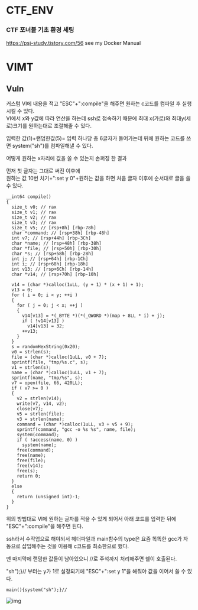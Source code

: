 # CTF_ENV

### CTF 포너블 기초 환경 세팅

https://psj-study.tistory.com/56
see my Docker Manual


# VIMT

## Vuln

커스텀 VI에 내용을 적고 "ESC"+":compile"을 해주면 원하는 c코드를 컴파일 후 실행시킬 수 있다.  
VI에서 x와 y값에 따라 연산을 하는데 ssh로 접속하기 때문에 최대 x(가로)와 최대y(세로)크기를 원하는대로 조절해줄 수 있다.

입력한 값(1)+랜덤한값(5)= 입력 하나당 총 6글자가 들어가는데 뒤에 원하는 코드를 쓰면 system("sh")를 컴파일해낼 수 있다.

어떻게 원하는 x자리에 값을 쓸 수 있는지 손퍼징 한 결과

먼저 첫 글자는 그대로 써진 이후에  
원하는 값 10번 치기+":set y 0"+원하는 값을 하면 처음 글자 이후에 순서대로 글을 쓸 수 있다.

```
__int64 compile()
{
  size_t v0; // rax
  size_t v1; // rax
  size_t v2; // rax
  size_t v3; // rax
  size_t v5; // [rsp+8h] [rbp-78h]
  char *command; // [rsp+38h] [rbp-48h]
  int v7; // [rsp+44h] [rbp-3Ch]
  char *name; // [rsp+48h] [rbp-38h]
  char *file; // [rsp+50h] [rbp-30h]
  char *s; // [rsp+58h] [rbp-28h]
  int j; // [rsp+64h] [rbp-1Ch]
  int i; // [rsp+68h] [rbp-18h]
  int v13; // [rsp+6Ch] [rbp-14h]
  char *v14; // [rsp+70h] [rbp-10h]

  v14 = (char *)calloc(1uLL, (y + 1) * (x + 1) + 1);
  v13 = 0;
  for ( i = 0; i < y; ++i )
  {
    for ( j = 0; j < x; ++j )
    {
      v14[v13] = *(_BYTE *)(*(_QWORD *)(map + 8LL * i) + j);
      if ( !v14[v13] )
        v14[v13] = 32;
      ++v13;
    }
  }
  s = randomHexString(0x20);
  v0 = strlen(s);
  file = (char *)calloc(1uLL, v0 + 7);
  sprintf(file, "tmp/%s.c", s);
  v1 = strlen(s);
  name = (char *)calloc(1uLL, v1 + 7);
  sprintf(name, "tmp/%s", s);
  v7 = open(file, 66, 420LL);
  if ( v7 >= 0 )
  {
    v2 = strlen(v14);
    write(v7, v14, v2);
    close(v7);
    v5 = strlen(file);
    v3 = strlen(name);
    command = (char *)calloc(1uLL, v3 + v5 + 9);
    sprintf(command, "gcc -o %s %s", name, file);
    system(command);
    if ( !access(name, 0) )
      system(name);
    free(command);
    free(name);
    free(file);
    free(v14);
    free(s);
    return 0;
  }
  else
  {
    return (unsigned int)-1;
  }
}
```

위의 방법대로 VI에 원하는 글자를 적을 수 있게 되어서 아래 코드를 입력한 뒤에 "ESC"+":compile"을 해주면 된다.

ssh라서 수작업으로 해야되서 헤더파일과 main함수의 type은 요즘 똑똑한 gcc가 자동으로 삽입해주는 것을 이용해 c코드를 최소한으로 했다.

맨 마지막에 랜덤한 값들이 남아있으니 //로 주석까지 처리해주면 쉘이 호출된다.

"sh");}// 부터는 y가 1로 설정되기에 "ESC"+":set y 1"을 해줘야 값을 이어서 쓸 수 있다.

```
main(){system("sh");}//
```

![img](https://img1.daumcdn.net/thumb/R1280x0/?scode=mtistory2&fname=https%3A%2F%2Fblog.kakaocdn.net%2Fdn%2FMhyVW%2FbtruFearBV8%2Fsasyuqkumk2rVFqQnDOJCk%2Fimg.jpg)
